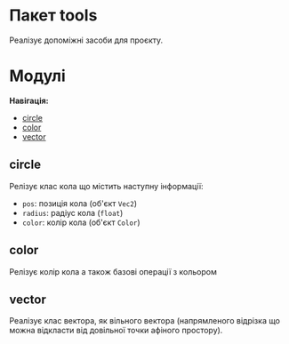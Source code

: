 # Пакет tools

Реалізує допоміжні засоби для проєкту.

# Модулі

**Навігація:**
- [circle](#circle)
- [color](#color)
- [vector](#vector)

## circle

Релізує клас кола що містить наступну інформації:
- `pos`: позиція кола (об'єкт `Vec2`)
- `radius`: радіус кола (`float`)
- `color`: колір кола (об'єкт `Color`)

## color

Релізує колір кола а також базові операції з кольором

## vector

Реалізує клас вектора, як вільного вектора (напрямленого відрізка що можна відкласти від довільної точки афіного простору).
